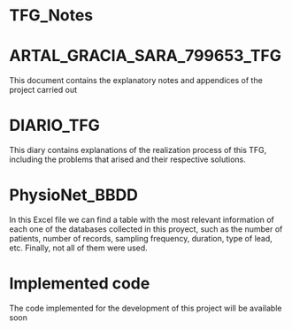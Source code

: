 # TFG_Notes
# ARTAL_GRACIA_SARA_799653_TFG
This document contains the explanatory notes and appendices of the project carried out
# DIARIO_TFG
This diary contains explanations of the realization process of this TFG, including the problems that arised and their respective solutions.
# PhysioNet_BBDD
In this Excel file we can find a table with the most relevant information of each one of the databases collected in this proyect, such as the number of patients, number of records, sampling frequency, duration, type of lead, etc. Finally, not all of them were used.
# Implemented code 
The code implemented for the development of this project will be available soon
